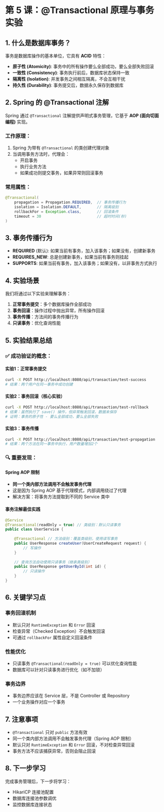 # 第 5 课：@Transactional 原理与事务实验

## 1. 什么是数据库事务？

事务是数据库操作的基本单位，它具有 **ACID** 特性：

- **原子性 (Atomicity)**: 事务中的所有操作要么全部成功，要么全部失败回滚
- **一致性 (Consistency)**: 事务执行前后，数据库状态保持一致
- **隔离性 (Isolation)**: 并发事务之间相互隔离，不会互相干扰
- **持久性 (Durability)**: 事务提交后，数据永久保存到数据库

## 2. Spring 的 @Transactional 注解

Spring 通过 `@Transactional` 注解提供声明式事务管理，它基于 **AOP (面向切面编程)** 实现。

### 工作原理：
1. Spring 为带有 `@Transactional` 的类创建代理对象
2. 当调用事务方法时，代理会：
   - 开启事务
   - 执行业务方法
   - 如果成功则提交事务，如果异常则回滚事务

### 常用属性：
```java
@Transactional(
    propagation = Propagation.REQUIRED,  // 事务传播行为
    isolation = Isolation.DEFAULT,       // 隔离级别
    rollbackFor = Exception.class,       // 回滚条件
    timeout = 30                         // 超时时间(秒)
)
```

## 3. 事务传播行为

- **REQUIRED** (默认): 如果当前有事务，加入该事务；如果没有，创建新事务
- **REQUIRES_NEW**: 总是创建新事务，如果当前有事务则挂起
- **SUPPORTS**: 如果当前有事务，加入该事务；如果没有，以非事务方式执行

## 4. 实验场景

我们将通过以下实验来理解事务：

1. **正常事务提交**：多个数据库操作全部成功
2. **事务回滚**：操作过程中抛出异常，所有操作回滚
3. **事务传播**：方法间的事务传播行为
4. **只读事务**：优化查询性能

## 5. 实验结果总结

### ✅ 成功验证的概念：

#### 实验1：正常事务提交
```bash
curl -X POST http://localhost:8080/api/transaction/test-success
# 结果：两个用户在同一事务中成功创建
```

#### 实验2：事务回滚（核心实验）
```bash
curl -X POST http://localhost:8080/api/transaction/test-rollback
# 结果：虽然执行了 save() 操作，但异常触发回滚，数据未保存
# 证明：事务的原子性 - 要么全部成功，要么全部失败
```

#### 实验3：事务传播
```bash
curl -X POST http://localhost:8080/api/transaction/test-propagation
# 结果：两个方法在同一事务中执行，用户数量增加2个
```

### 🔍 重要发现：

#### Spring AOP 限制
- **同一个类内部方法调用不会触发事务代理**
- 这是因为 Spring AOP 基于代理模式，内部调用绕过了代理
- 解决方案：将事务方法提取到不同的 Service 类中

#### 事务注解最佳实践
```java
@Service
@Transactional(readOnly = true) // 类级别：默认只读事务
public class UserService {
    
    @Transactional // 方法级别：覆盖类级别，使用读写事务
    public UserResponse createUser(UserCreateRequest request) {
        // 写操作
    }
    
    // 查询方法自动使用只读事务（继承类级别）
    public UserResponse getUserById(int id) {
        // 只读操作
    }
}
```

## 6. 关键学习点

### 事务回滚机制
- 默认只对 `RuntimeException` 和 `Error` 回滚
- 检查异常（Checked Exception）不会触发回滚
- 可通过 `rollbackFor` 属性自定义回滚条件

### 性能优化
- 只读事务 `@Transactional(readOnly = true)` 可以优化查询性能
- 数据库可以针对只读事务进行优化（如不加锁）

### 事务边界
- 事务边界应该在 Service 层，不是 Controller 或 Repository
- 一个业务操作对应一个事务

## 7. 注意事项

- `@Transactional` 只对 `public` 方法有效
- 同一个类内部方法调用不会触发事务代理（Spring AOP 限制）
- 默认只对 `RuntimeException` 和 `Error` 回滚，不对检查异常回滚
- 事务方法不应该捕获异常，否则会阻止回滚

## 8. 下一步学习

完成事务管理后，下一步将学习：
- HikariCP 连接池配置
- 数据库连接池参数调优
- 监控数据库连接状态
